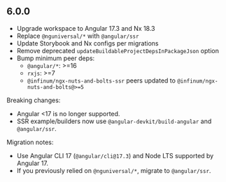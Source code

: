 ## 6.0.0

- Upgrade workspace to Angular 17.3 and Nx 18.3
- Replace `@nguniversal/*` with `@angular/ssr`
- Update Storybook and Nx configs per migrations
- Remove deprecated `updateBuildableProjectDepsInPackageJson` option
- Bump minimum peer deps:
  - `@angular/*`: >=16
  - `rxjs`: >=7
  - `@infinum/ngx-nuts-and-bolts-ssr` peers updated to `@infinum/ngx-nuts-and-bolts@>=5`

Breaking changes:

- Angular <17 is no longer supported.
- SSR example/builders now use `@angular-devkit/build-angular` and `@angular/ssr`.

Migration notes:

- Use Angular CLI 17 (`@angular/cli@17.3`) and Node LTS supported by Angular 17.
- If you previously relied on `@nguniversal/*`, migrate to `@angular/ssr`.
